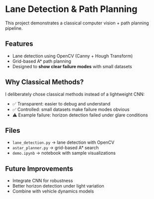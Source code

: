 # Lane Detection & Path Planning

This project demonstrates a classical computer vision + path planning pipeline.

## Features
- Lane detection using OpenCV (Canny + Hough Transform)
- Grid-based A* path planning
- Designed to **show clear failure modes** with small datasets

## Why Classical Methods?
I deliberately chose classical methods instead of a lightweight CNN:
- ✅ Transparent: easier to debug and understand
- ✅ Controlled: small datasets make failure modes obvious
- ⚠️ Example failure: horizon detection failed under glare conditions

## Files
- `lane_detection.py` → lane detection with OpenCV
- `astar_planner.py` → grid-based A* search
- `demo.ipynb` → notebook with sample visualizations

## Future Improvements
- Integrate CNN for robustness
- Better horizon detection under light variation
- Combine with vehicle dynamics models
